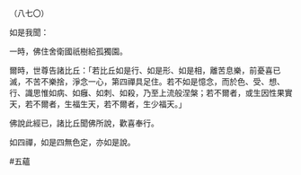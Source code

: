 （八七〇）

如是我聞：

一時，佛住舍衛國祇樹給孤獨園。

爾時，世尊告諸比丘：「若比丘如是行、如是形、如是相，離苦息樂，前憂喜已滅，不苦不樂捨，淨念一心，第四禪具足住。若不如是憶念，而於色、受、想、行、識思惟如病、如癰、如刺、如殺，乃至上流般涅槃；若不爾者，或生因性果實天，若不爾者，生福生天，若不爾者，生少福天。」

佛說此經已，諸比丘聞佛所說，歡喜奉行。

如四禪，如是四無色定，亦如是說。



#五蘊
